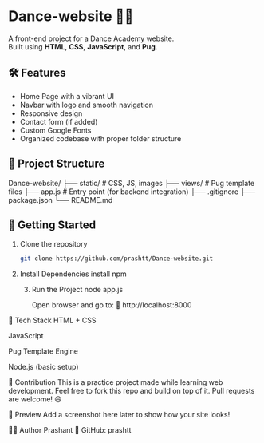 # Dance-website 💃🕺

A front-end project for a Dance Academy website.  
Built using **HTML**, **CSS**, **JavaScript**, and **Pug**.

## 🛠 Features

- Home Page with a vibrant UI
- Navbar with logo and smooth navigation
- Responsive design
- Contact form (if added)
- Custom Google Fonts
- Organized codebase with proper folder structure

## 📁 Project Structure

Dance-website/ ├── static/ # CSS, JS, images ├── views/ # Pug template files ├── app.js # Entry point (for backend integration) ├── .gitignore ├── package.json └── README.md


## 🚀 Getting Started

1. Clone the repository  
   ```bash
   git clone https://github.com/prashtt/Dance-website.git

   
2. Install Dependencies
   install npm

   3. Run the Project
       node app.js


       Open browser and go to:
📍 http://localhost:8000

🎯 Tech Stack
HTML + CSS

JavaScript

Pug Template Engine

Node.js (basic setup)

🙌 Contribution
This is a practice project made while learning web development.
Feel free to fork this repo and build on top of it.
Pull requests are welcome! 😄

📸 Preview
Add a screenshot here later to show how your site looks!

🧑‍💻 Author
Prashant
🔗 GitHub: prashtt



